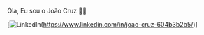   Óla, Eu sou o João Cruz 🙋‍♂️

  [![LinkedIn](https://img.shields.io/badge/LinkedIn-0077B5?style=for-the-badge&logo=linkedin&logoColor=white)(https://www.linkedin.com/in/joao-cruz-604b3b2b5/)]

